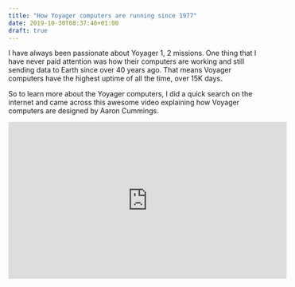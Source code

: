 ```yaml
---
title: "How Yoyager computers are running since 1977"
date: 2019-10-30T08:37:46+01:00
draft: true
---
```


I have always been passionate about Yoyager 1, 2 missions. One thing that I have never paid attention was how their computers
are working and still sending data to Earth since over 40 years ago. That means Voyager computers 
have the highest uptime of all the time, over 15K days.

So to learn more about the Yoyager computers, I did a quick search on the internet and came across this awesome video
explaining how Voyager computers are designed by Aaron Cummings.

<iframe width="560" height="315" src="https://www.youtube.com/embed/H62hZJVqs2o" frameborder="0" allow="accelerometer; autoplay; encrypted-media; gyroscope; picture-in-picture" allowfullscreen></iframe>

